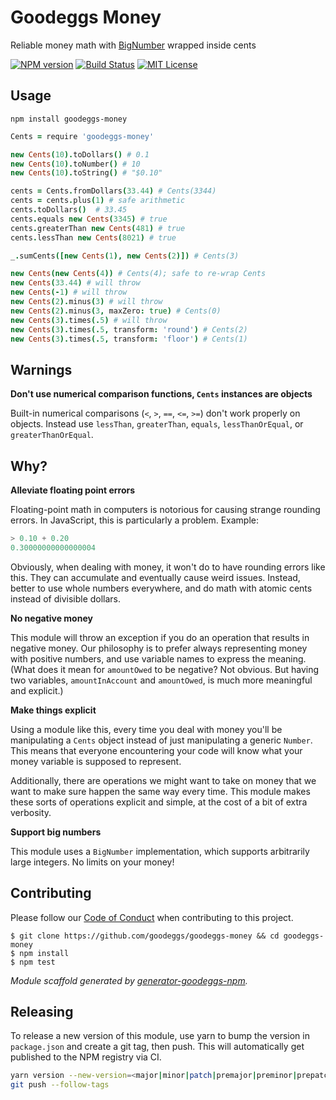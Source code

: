 # Goodeggs Money

Reliable money math with [BigNumber](https://www.npmjs.com/package/bignumber.js) wrapped inside cents

[![NPM version](http://img.shields.io/npm/v/goodeggs-money.svg?style=flat-square)](https://www.npmjs.org/package/goodeggs-money)
[![Build Status](http://img.shields.io/travis/goodeggs/goodeggs-money.svg?style=flat-square)](https://travis-ci.org/goodeggs/goodeggs-money)
[![MIT License](http://img.shields.io/badge/license-MIT-blue.svg?style=flat-square)](https://github.com/goodeggs/goodeggs-money/blob/master/LICENSE.md)

## Usage

```
npm install goodeggs-money
```

```coffee
Cents = require 'goodeggs-money'

new Cents(10).toDollars() # 0.1
new Cents(10).toNumber() # 10
new Cents(10).toString() # "$0.10"

cents = Cents.fromDollars(33.44) # Cents(3344)
cents = cents.plus(1) # safe arithmetic
cents.toDollars()  # 33.45
cents.equals new Cents(3345) # true
cents.greaterThan new Cents(481) # true
cents.lessThan new Cents(8021) # true

_.sumCents([new Cents(1), new Cents(2)]) # Cents(3)

new Cents(new Cents(4)) # Cents(4); safe to re-wrap Cents
new Cents(33.44) # will throw
new Cents(-1) # will throw
new Cents(2).minus(3) # will throw
new Cents(2).minus(3, maxZero: true) # Cents(0)
new Cents(3).times(.5) # will throw
new Cents(3).times(.5, transform: 'round') # Cents(2)
new Cents(3).times(.5, transform: 'floor') # Cents(1)
```

## Warnings

**Don't use numerical comparison functions, `Cents` instances are objects**

Built-in numerical comparisons (`<`, `>`, `==`, `<=`, `>=`) don't work properly
on objects. Instead use `lessThan`, `greaterThan`, `equals`, `lessThanOrEqual`,
or `greaterThanOrEqual`.


## Why?

**Alleviate floating point errors**

Floating-point math in computers is notorious for causing strange rounding errors. In JavaScript, this is particularly a problem. Example:

```javascript
> 0.10 + 0.20
0.30000000000000004
```

Obviously, when dealing with money, it won't do to have rounding errors like this. They can accumulate and eventually cause weird issues. Instead, better to use whole numbers everywhere, and do math with atomic cents instead of divisible dollars.

**No negative money**

This module will throw an exception if you do an operation that results in negative money. Our philosophy is to prefer always representing money with positive numbers, and use variable names to express the meaning. (What does it mean for `amountOwed` to be negative? Not obvious. But having two variables, `amountInAccount` and `amountOwed`, is much more meaningful and explicit.)

**Make things explicit**

Using a module like this, every time you deal with money you'll be manipulating a `Cents` object instead of just manipulating a generic `Number`. This means that everyone encountering your code will know what your money variable is supposed to represent.

Additionally, there are operations we might want to take on money that we want to make sure happen the same way every time. This module makes these sorts of operations explicit and simple, at the cost of a bit of extra verbosity.

**Support big numbers**

This module uses a `BigNumber` implementation, which supports arbitrarily large integers. No limits on your money!


## Contributing

Please follow our [Code of Conduct](https://github.com/goodeggs/mongoose-webdriver/blob/master/CODE_OF_CONDUCT.md)
when contributing to this project.

```
$ git clone https://github.com/goodeggs/goodeggs-money && cd goodeggs-money
$ npm install
$ npm test
```

_Module scaffold generated by [generator-goodeggs-npm](https://github.com/goodeggs/generator-goodeggs-npm)._

## Releasing

To release a new version of this module, use yarn to bump the version
in `package.json` and create a git tag, then push. This will automatically
get published to the NPM registry via CI.

```sh
yarn version --new-version=<major|minor|patch|premajor|preminor|prepatch>
git push --follow-tags
```